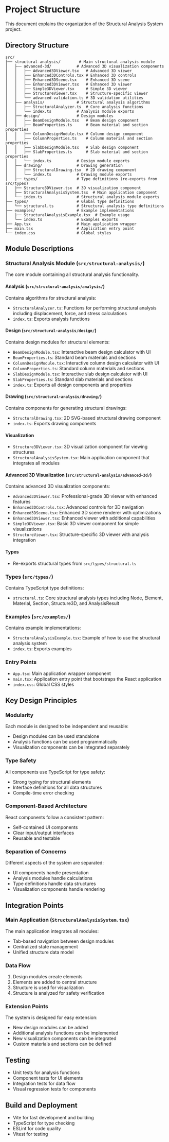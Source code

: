 # Project Structure

This document explains the organization of the Structural Analysis System project.

## Directory Structure

```
src/
├── structural-analysis/        # Main structural analysis module
│   ├── advanced-3d/           # Advanced 3D visualization components
│   │   ├── Advanced3DViewer.tsx   # Advanced 3D viewer
│   │   ├── Enhanced3DControls.tsx # Enhanced 3D controls
│   │   ├── Enhanced3DScene.tsx    # Enhanced 3D scene
│   │   ├── Enhanced3DViewer.tsx   # Enhanced 3D viewer
│   │   ├── Simple3DViewer.tsx     # Simple 3D viewer
│   │   ├── StructureViewer.tsx    # Structure-specific viewer
│   │   └── advanced-validation.ts # 3D validation utilities
│   ├── analysis/              # Structural analysis algorithms
│   │   ├── StructuralAnalyzer.ts  # Core analysis functions
│   │   └── index.ts           # Analysis module exports
│   ├── design/                # Design modules
│   │   ├── BeamDesignModule.tsx   # Beam design component
│   │   ├── BeamProperties.ts      # Beam material and section properties
│   │   ├── ColumnDesignModule.tsx # Column design component
│   │   ├── ColumnProperties.ts    # Column material and section properties
│   │   ├── SlabDesignModule.tsx   # Slab design component
│   │   ├── SlabProperties.ts      # Slab material and section properties
│   │   └── index.ts           # Design module exports
│   ├── drawing/               # Drawing generation
│   │   ├── StructuralDrawing.tsx  # 2D drawing component
│   │   └── index.ts           # Drawing module exports
│   ├── types/                 # Type definitions (re-exports from src/types)
│   ├── Structure3DViewer.tsx  # 3D visualization component
│   ├── StructuralAnalysisSystem.tsx  # Main application component
│   └── index.ts               # Structural analysis module exports
├── types/                     # Global type definitions
│   └── structural.ts          # Structural analysis type definitions
├── examples/                  # Example implementations
│   ├── StructuralAnalysisExample.tsx  # Example usage
│   └── index.ts               # Examples exports
├── App.tsx                    # Main application wrapper
├── main.tsx                   # Application entry point
└── index.css                  # Global styles
```

## Module Descriptions

### Structural Analysis Module (`src/structural-analysis/`)

The core module containing all structural analysis functionality.

#### Analysis (`src/structural-analysis/analysis/`)

Contains algorithms for structural analysis:
- `StructuralAnalyzer.ts`: Functions for performing structural analysis including displacement, force, and stress calculations
- `index.ts`: Exports analysis functions

#### Design (`src/structural-analysis/design/`)

Contains design modules for structural elements:
- `BeamDesignModule.tsx`: Interactive beam design calculator with UI
- `BeamProperties.ts`: Standard beam materials and sections
- `ColumnDesignModule.tsx`: Interactive column design calculator with UI
- `ColumnProperties.ts`: Standard column materials and sections
- `SlabDesignModule.tsx`: Interactive slab design calculator with UI
- `SlabProperties.ts`: Standard slab materials and sections
- `index.ts`: Exports all design components and properties

#### Drawing (`src/structural-analysis/drawing/`)

Contains components for generating structural drawings:
- `StructuralDrawing.tsx`: 2D SVG-based structural drawing component
- `index.ts`: Exports drawing components

#### Visualization

- `Structure3DViewer.tsx`: 3D visualization component for viewing structures
- `StructuralAnalysisSystem.tsx`: Main application component that integrates all modules

#### Advanced 3D Visualization (`src/structural-analysis/advanced-3d/`)

Contains advanced 3D visualization components:
- `Advanced3DViewer.tsx`: Professional-grade 3D viewer with enhanced features
- `Enhanced3DControls.tsx`: Advanced controls for 3D navigation
- `Enhanced3DScene.tsx`: Enhanced 3D scene renderer with optimizations
- `Enhanced3DViewer.tsx`: Enhanced viewer with additional capabilities
- `Simple3DViewer.tsx`: Basic 3D viewer component for simple visualizations
- `StructureViewer.tsx`: Structure-specific 3D viewer with analysis integration

#### Types

- Re-exports structural types from `src/types/structural.ts`

### Types (`src/types/`)

Contains TypeScript type definitions:
- `structural.ts`: Core structural analysis types including Node, Element, Material, Section, Structure3D, and AnalysisResult

### Examples (`src/examples/`)

Contains example implementations:
- `StructuralAnalysisExample.tsx`: Example of how to use the structural analysis system
- `index.ts`: Exports examples

### Entry Points

- `App.tsx`: Main application wrapper component
- `main.tsx`: Application entry point that bootstraps the React application
- `index.css`: Global CSS styles

## Key Design Principles

### Modularity

Each module is designed to be independent and reusable:
- Design modules can be used standalone
- Analysis functions can be used programmatically
- Visualization components can be integrated separately

### Type Safety

All components use TypeScript for type safety:
- Strong typing for structural elements
- Interface definitions for all data structures
- Compile-time error checking

### Component-Based Architecture

React components follow a consistent pattern:
- Self-contained UI components
- Clear input/output interfaces
- Reusable and testable

### Separation of Concerns

Different aspects of the system are separated:
- UI components handle presentation
- Analysis modules handle calculations
- Type definitions handle data structures
- Visualization components handle rendering

## Integration Points

### Main Application (`StructuralAnalysisSystem.tsx`)

The main application integrates all modules:
- Tab-based navigation between design modules
- Centralized state management
- Unified structure data model

### Data Flow

1. Design modules create elements
2. Elements are added to central structure
3. Structure is used for visualization
4. Structure is analyzed for safety verification

### Extension Points

The system is designed for easy extension:
- New design modules can be added
- Additional analysis functions can be implemented
- New visualization components can be integrated
- Custom materials and sections can be defined

## Testing

- Unit tests for analysis functions
- Component tests for UI elements
- Integration tests for data flow
- Visual regression tests for components

## Build and Deployment

- Vite for fast development and building
- TypeScript for type checking
- ESLint for code quality
- Vitest for testing